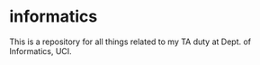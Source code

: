 informatics
===========
This is a repository for all things related to my TA duty at Dept. of Informatics, UCI.
